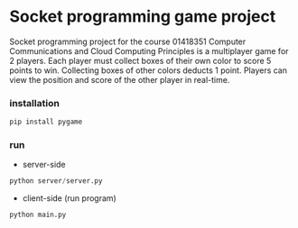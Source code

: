 # Socket programming game project

Socket programming project for the course 01418351 Computer Communications and Cloud Computing Principles is a multiplayer game for 2 players. Each player must collect boxes of their own color to score 5 points to win. Collecting boxes of other colors deducts 1 point. Players can view the position and score of the other player in real-time.

### installation

```python
pip install pygame
```

### run

- server-side

```python
python server/server.py
```

- client-side (run program)

```python
python main.py
```
